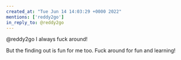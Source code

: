 ```yaml
---
created_at: "Tue Jun 14 14:03:29 +0000 2022"
mentions: ['reddy2go']
in_reply_to: @reddy2go
---
```


@reddy2go I always fuck around!

But the finding out is fun for me too. Fuck around for fun and learning!